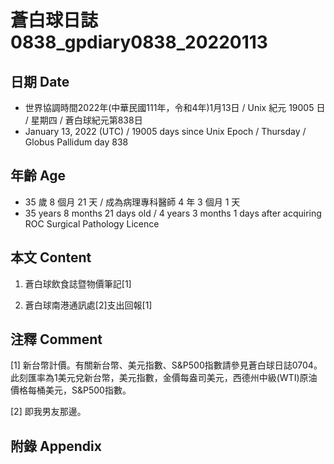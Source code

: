 [_metadata_:encoding]: - "utf-8"
[_metadata_:language]: - "zh-Hant-TW"
[_metadata_:fileformat]: - "markdown"
[_metadata_:MIME_type]: - "text/plain"
[_metadata_:markdown_version]: - "commonmark version 0.30"
[_metadata_:markdown_spec]: - "https://spec.commonmark.org/0.30/"

# 蒼白球日誌0838_gpdiary0838_20220113 #

## 日期 Date ##

* 世界協調時間2022年(中華民國111年，令和4年)1月13日 / Unix 紀元 19005 日 / 星期四 / 蒼白球紀元第838日
* January 13, 2022 (UTC) / 19005 days since Unix Epoch / Thursday / Globus Pallidum day 838

## 年齡 Age ##

* 35 歲 8 個月 21 天 / 成為病理專科醫師 4 年 3 個月 1 天
* 35 years 8 months 21 days old / 4 years 3 months 1 days after acquiring ROC Surgical Pathology Licence

## 本文 Content ##

1. 蒼白球飲食誌暨物價筆記[1]

    
2. 蒼白球南港通訊處[2]支出回報[1]

    

## 注釋 Comment ##

[1] 新台幣計價。有關新台幣、美元指數、S&P500指數請參見蒼白球日誌0704。此刻匯率為1美元兌新台幣，美元指數，金價每盎司美元，西德州中級(WTI)原油價格每桶美元，S&P500指數。


[2] 即我男友那邊。



## 附錄 Appendix ##

